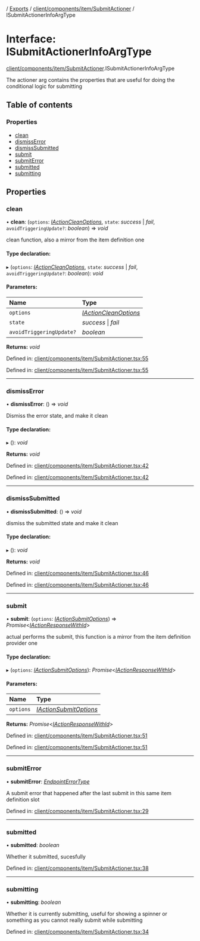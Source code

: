 [](../README.md) / [Exports](../modules.md) / [client/components/item/SubmitActioner](../modules/client_components_item_submitactioner.md) / ISubmitActionerInfoArgType

# Interface: ISubmitActionerInfoArgType

[client/components/item/SubmitActioner](../modules/client_components_item_submitactioner.md).ISubmitActionerInfoArgType

The actioner arg contains the properties that are useful
for doing the conditional logic for submitting

## Table of contents

### Properties

- [clean](client_components_item_submitactioner.isubmitactionerinfoargtype.md#clean)
- [dismissError](client_components_item_submitactioner.isubmitactionerinfoargtype.md#dismisserror)
- [dismissSubmitted](client_components_item_submitactioner.isubmitactionerinfoargtype.md#dismisssubmitted)
- [submit](client_components_item_submitactioner.isubmitactionerinfoargtype.md#submit)
- [submitError](client_components_item_submitactioner.isubmitactionerinfoargtype.md#submiterror)
- [submitted](client_components_item_submitactioner.isubmitactionerinfoargtype.md#submitted)
- [submitting](client_components_item_submitactioner.isubmitactionerinfoargtype.md#submitting)

## Properties

### clean

• **clean**: (`options`: [*IActionCleanOptions*](client_providers_item.iactioncleanoptions.md), `state`: *success* \| *fail*, `avoidTriggeringUpdate?`: *boolean*) => *void*

clean function, also a mirror from the item definition one

#### Type declaration:

▸ (`options`: [*IActionCleanOptions*](client_providers_item.iactioncleanoptions.md), `state`: *success* \| *fail*, `avoidTriggeringUpdate?`: *boolean*): *void*

#### Parameters:

Name | Type |
:------ | :------ |
`options` | [*IActionCleanOptions*](client_providers_item.iactioncleanoptions.md) |
`state` | *success* \| *fail* |
`avoidTriggeringUpdate?` | *boolean* |

**Returns:** *void*

Defined in: [client/components/item/SubmitActioner.tsx:55](https://github.com/onzag/itemize/blob/5fcde7cf/client/components/item/SubmitActioner.tsx#L55)

Defined in: [client/components/item/SubmitActioner.tsx:55](https://github.com/onzag/itemize/blob/5fcde7cf/client/components/item/SubmitActioner.tsx#L55)

___

### dismissError

• **dismissError**: () => *void*

Dismiss the error state, and make it clean

#### Type declaration:

▸ (): *void*

**Returns:** *void*

Defined in: [client/components/item/SubmitActioner.tsx:42](https://github.com/onzag/itemize/blob/5fcde7cf/client/components/item/SubmitActioner.tsx#L42)

Defined in: [client/components/item/SubmitActioner.tsx:42](https://github.com/onzag/itemize/blob/5fcde7cf/client/components/item/SubmitActioner.tsx#L42)

___

### dismissSubmitted

• **dismissSubmitted**: () => *void*

dismiss the submitted state and make it clean

#### Type declaration:

▸ (): *void*

**Returns:** *void*

Defined in: [client/components/item/SubmitActioner.tsx:46](https://github.com/onzag/itemize/blob/5fcde7cf/client/components/item/SubmitActioner.tsx#L46)

Defined in: [client/components/item/SubmitActioner.tsx:46](https://github.com/onzag/itemize/blob/5fcde7cf/client/components/item/SubmitActioner.tsx#L46)

___

### submit

• **submit**: (`options`: [*IActionSubmitOptions*](client_providers_item.iactionsubmitoptions.md)) => *Promise*<[*IActionResponseWithId*](client_providers_item.iactionresponsewithid.md)\>

actual performs the submit, this function is a mirror from the
item definition provider one

#### Type declaration:

▸ (`options`: [*IActionSubmitOptions*](client_providers_item.iactionsubmitoptions.md)): *Promise*<[*IActionResponseWithId*](client_providers_item.iactionresponsewithid.md)\>

#### Parameters:

Name | Type |
:------ | :------ |
`options` | [*IActionSubmitOptions*](client_providers_item.iactionsubmitoptions.md) |

**Returns:** *Promise*<[*IActionResponseWithId*](client_providers_item.iactionresponsewithid.md)\>

Defined in: [client/components/item/SubmitActioner.tsx:51](https://github.com/onzag/itemize/blob/5fcde7cf/client/components/item/SubmitActioner.tsx#L51)

Defined in: [client/components/item/SubmitActioner.tsx:51](https://github.com/onzag/itemize/blob/5fcde7cf/client/components/item/SubmitActioner.tsx#L51)

___

### submitError

• **submitError**: [*EndpointErrorType*](../modules/base_errors.md#endpointerrortype)

A submit error that happened after the last submit in this same
item definition slot

Defined in: [client/components/item/SubmitActioner.tsx:29](https://github.com/onzag/itemize/blob/5fcde7cf/client/components/item/SubmitActioner.tsx#L29)

___

### submitted

• **submitted**: *boolean*

Whether it submitted, sucesfully

Defined in: [client/components/item/SubmitActioner.tsx:38](https://github.com/onzag/itemize/blob/5fcde7cf/client/components/item/SubmitActioner.tsx#L38)

___

### submitting

• **submitting**: *boolean*

Whether it is currently submitting, useful for showing a spinner or something
as you cannot really submit while submitting

Defined in: [client/components/item/SubmitActioner.tsx:34](https://github.com/onzag/itemize/blob/5fcde7cf/client/components/item/SubmitActioner.tsx#L34)
